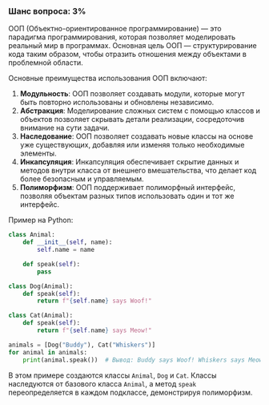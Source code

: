 ### Шанс вопроса: 3%

ООП (Объектно-ориентированное программирование) — это парадигма программирования, которая позволяет моделировать реальный мир в программах. Основная цель ООП — структурирование кода таким образом, чтобы отразить отношения между объектами в проблемной области.

Основные преимущества использования ООП включают:
1. **Модульность**: ООП позволяет создавать модули, которые могут быть повторно использованы и обновлены независимо.
2. **Абстракция**: Моделирование сложных систем с помощью классов и объектов позволяет скрывать детали реализации, сосредоточив внимание на сути задачи.
3. **Наследование**: ООП позволяет создавать новые классы на основе уже существующих, добавляя или изменяя только необходимые элементы.
4. **Инкапсуляция**: Инкапсуляция обеспечивает скрытие данных и методов внутри класса от внешнего вмешательства, что делает код более безопасным и управляемым.
5. **Полиморфизм**: ООП поддерживает полиморфный интерфейс, позволяя объектам разных типов использовать один и тот же интерфейс.

Пример на Python:
```python
class Animal:
    def __init__(self, name):
        self.name = name

    def speak(self):
        pass

class Dog(Animal):
    def speak(self):
        return f"{self.name} says Woof!"

class Cat(Animal):
    def speak(self):
        return f"{self.name} says Meow!"

animals = [Dog("Buddy"), Cat("Whiskers")]
for animal in animals:
    print(animal.speak())  # Вывод: Buddy says Woof! Whiskers says Meow!
```

В этом примере создаются классы `Animal`, `Dog` и `Cat`. Классы наследуются от базового класса `Animal`, а метод `speak` переопределяется в каждом подклассе, демонстрируя полиморфизм.